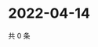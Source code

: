 # 2022-04-14

共 0 条

<!-- BEGIN WEIBO -->
<!-- 最后更新时间 Thu Apr 14 2022 04:17:31 GMT+0800 (China Standard Time) -->

<!-- END WEIBO -->
